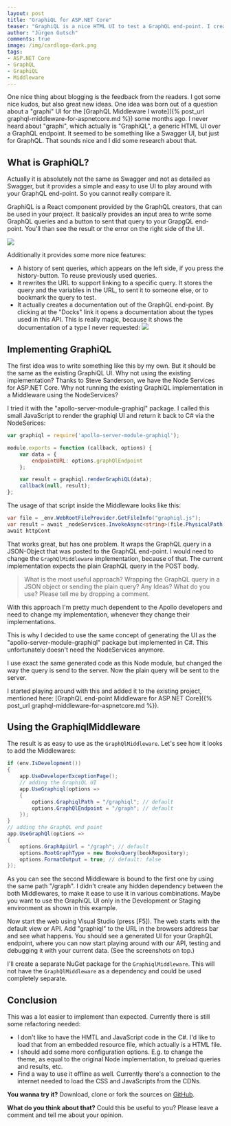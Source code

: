 ```yaml
---
layout: post
title: "GraphiQL for ASP.​NET Core"
teaser: "GraphiQL is a nice HTML UI to test a GraphQL end-point. I created an implementation of GraphiQL for ASP.NET Core to use it e.g. with the GraphQL Middleware I wrote or with any other GraphQL end-point."
author: "Jürgen Gutsch"
comments: true
image: /img/cardlogo-dark.png
tags: 
- ASP.NET Core
- GraphQL
- GraphiQL
- Middleware
---
```


One nice thing about blogging is the feedback from the readers. I got some nice kudos, but also great new ideas. One idea was born out of a question about a "graphi" UI for the [GraphQL Middleware I wrote]({% post_url graphql-middleware-for-aspnetcore.md %}) some months ago. I never heard about "graphi", which actually is "GraphiQL", a generic HTML UI over a GraphQL endpoint. It seemed to be something like a Swagger UI, but just for GraphQL. That sounds nice and I did some research about that.

## What is GraphiQL?

Actually it is absolutely not the same as Swagger and not as detailed as Swagger, but it provides a simple and easy to use UI to play around with your GraphQL end-point. So you cannot really compare it.

GraphiQL is a React component provided by the GraphQL creators, that can be used in your project. It basically provides an input area to write some GraphQL queries and a button to sent that query to your GrapgQL end-point. You'll than see the result or the error on the right side of the UI.

![]({{site.baseurl}}/img/graphiql-middleware/graphiqlui.png)

Additionally it provides some more nice features:

* A history of sent queries, which appears on the left side, if you press the history-button. To reuse previously used queries.
* It rewrites the URL to support linking to a specific query. It stores the query and the variables in the URL, to sent it to someone else, or to bookmark the query to test.
* It actually creates a documentation out of the GraphQL end-point. By clicking at the "Docks" link it opens a documentation about the types used in this API. This is really magic, because it shows the documentation of a type I never requested:
  ![]({{site.baseurl}}/img/graphiql-middleware/graphiqldocs.png)

## Implementing GraphiQL

The first idea was to write something like this by my own. But it should be the same as the existing GraphiQL UI. Why not using the existing implementation? Thanks to Steve Sanderson, we have the Node Services for ASP.NET Core. Why not running the existing GraphiQL implementation in a Middleware using the NodeServices?

I tried it with the "apollo-server-module-graphiql" package. I called this small JavaScript to render the graphiql UI and return it back to C# via the NodeSerices:

~~~ javascript
var graphiql = require('apollo-server-module-graphiql');

module.exports = function (callback, options) {
    var data = {
        endpointURL: options.graphQlEndpoint
    };

    var result = graphiql.renderGraphiQL(data);
    callback(null, result);
};
~~~

The usage of that script inside the Middleware looks like this:

~~~ csharp
var file = _env.WebRootFileProvider.GetFileInfo("graphiql.js");
var result = await _nodeServices.InvokeAsync<string>(file.PhysicalPath, _options);
await httpCont
~~~

That works great, but has one problem. It wraps the GraphQL query in a JSON-Object that was posted to the GraphQL end-point. I would need to change the `GraphQlMiddleware` implementation, because of that. The current implementation expects the plain GraphQL query in the POST body.

> What is the most useful approach? Wrapping the GraphQL query in a JSON object or sending the plain query? Any Ideas? What do you use? Please tell me by dropping a comment.

With this approach I'm pretty much dependent to the Apollo developers and need to change my implementation, whenever they change their implementations.

This is why I decided to use the same concept of generating the UI as the "apollo-server-module-graphiql" package but implemented in C#. This unfortunately doesn't need the NodeServices anymore.

I use exact the same generated code as this Node module, but changed the way the query is send to the server. Now the plain query will be sent to the server.

I started playing around with this and added it to the existing project, mentioned here: [GraphQL end-point Middleware for ASP.NET Core]({% post_url graphql-middleware-for-aspnetcore.md %}).

## Using the GraphiqlMiddleware

The result is as easy to use as the `GraphQlMiddleware`. Let's see how it looks to add the Middlewares:

~~~ csharp
if (env.IsDevelopment())
{
    app.UseDeveloperExceptionPage();
	// adding the GraphiQL UI
    app.UseGraphiql(options =>
    {
        options.GraphiqlPath = "/graphiql"; // default
        options.GraphQlEndpoint = "/graph"; // default
    });
}
// adding the GraphQL end point
app.UseGraphQl(options =>
{
    options.GraphApiUrl = "/graph"; // default
    options.RootGraphType = new BooksQuery(bookRepository);
    options.FormatOutput = true; // default: false
});
~~~

As you can see the second Middleware is bound to the first one by using the same path "/graph". I didn't create any hidden dependency between the both Middlewares, to make it ease to use it in various combinations. Maybe you want to use the GraphiQL UI only in the Development or Staging environment as shown in this example.

Now start the web using Visual Studio (press [F5]). The web starts with the default view or API. Add "graphiql" to the URL in the browsers address bar and see what happens. You should see a generated UI for your GraphQL endpoint, where you can now start playing around with our API, testing and debugging it with your current data. (See the screenshots on top.)

I'll create a separate NuGet package for the `GraphiqlMiddleware`. This will not have the `GraphQlMiddleware` as a dependency and could be used completely separate.

## Conclusion

This was a lot easier to implement than expected. Currently there is still some refactoring needed:

* I don't like to have the HMTL and JavaScript code in the C#. I'd like to load that from an embedded resource file, which actually is a HTML file.
* I should add some more configuration options. E.g. to change the theme, as equal to the original Node implementation, to preload queries and results, etc.
* Find a way to use it offline as well. Currently there's a connection to the internet needed to load the CSS and JavaScripts from the CDNs.

**You wanna try it?** Download, clone or fork the sources on [GitHub](https://github.com/JuergenGutsch/graphql-aspnetcore).

**What do you think about that?** Could this be useful to you? Please leave a comment and tell me about your opinion.